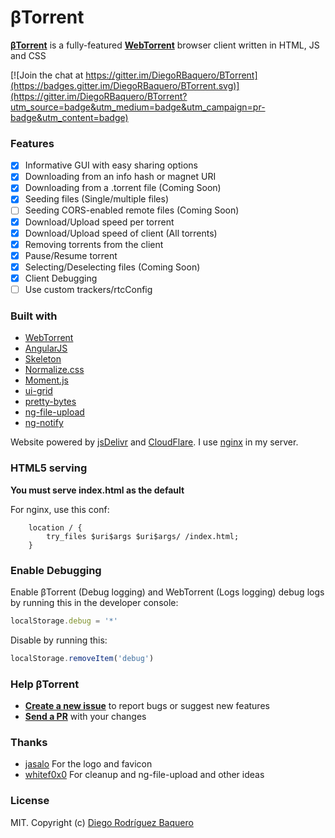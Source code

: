 βTorrent
========
**[βTorrent]** is a fully-featured **[WebTorrent]** browser client written in HTML, JS and CSS

[![Join the chat at https://gitter.im/DiegoRBaquero/BTorrent](https://badges.gitter.im/DiegoRBaquero/BTorrent.svg)](https://gitter.im/DiegoRBaquero/BTorrent?utm_source=badge&utm_medium=badge&utm_campaign=pr-badge&utm_content=badge)

### Features
- [x] Informative GUI with easy sharing options
- [x] Downloading from an info hash or magnet URI
- [x] Downloading from a .torrent file (Coming Soon)
- [x] Seeding files (Single/multiple files)
- [ ] Seeding CORS-enabled remote files (Coming Soon) 
- [x] Download/Upload speed per torrent
- [x] Download/Upload speed of client (All torrents)
- [x] Removing torrents from the client
- [x] Pause/Resume torrent
- [x] Selecting/Deselecting files (Coming Soon)
- [x] Client Debugging
- [ ] Use custom trackers/rtcConfig

### Built with
- [WebTorrent]
- [AngularJS]
- [Skeleton]
- [Normalize.css]
- [Moment.js]
- [ui-grid]
- [pretty-bytes]
- [ng-file-upload]
- [ng-notify]

Website powered by [jsDelivr] and [CloudFlare]. I use [nginx] in my server.

### HTML5 serving
**You must serve index.html as the default**

For nginx, use this conf:
```
    location / {
        try_files $uri$args $uri$args/ /index.html;
    }
```

### Enable Debugging
Enable βTorrent (Debug logging) and WebTorrent (Logs logging) debug logs by running this in the developer console:
```js
localStorage.debug = '*'
```
Disable by running this:
```js
localStorage.removeItem('debug')
```

### Help βTorrent
- **[Create a new issue](https://github.com/DiegoRBaquero/bTorrent/issues/new)** to report bugs or suggest new features
- **[Send a PR](https://github.com/DiegoRBaquero/BTorrent/pull/new/master)** with your changes

### Thanks
- [jasalo](https://github.com/jasalo) For the logo and favicon
- [whitef0x0](https://github.com/whitef0x0) For cleanup and ng-file-upload and other ideas

### License
MIT. Copyright (c) [Diego Rodríguez Baquero](https://diegorbaquero.com)

[βTorrent]: https://btorrent.xyz
[WebTorrent]: https://webtorrent.io
[AngularJS]: https://angularjs.org/
[Skeleton]: http://getskeleton.com/
[Normalize.css]: https://necolas.github.io/normalize.css/
[Moment.js]: http://momentjs.com/
[ui-grid]: http://ui-grid.info/
[pretty-bytes]: https://github.com/sindresorhus/pretty-bytes
[ng-file-upload]: https://github.com/danialfarid/ng-file-upload
[ng-notify]: https://github.com/matowens/ng-notify
[Jade]: http://jade-lang.com/
[CoffeeScript]: http://coffeescript.org/
[Sass]: http://sass-lang.com/
[Harp]: http://harpjs.com/
[jsDelivr]: https://www.jsdelivr.com/
[CloudFlare]: https://www.cloudflare.com/
[nginx]: http://nginx.org/
